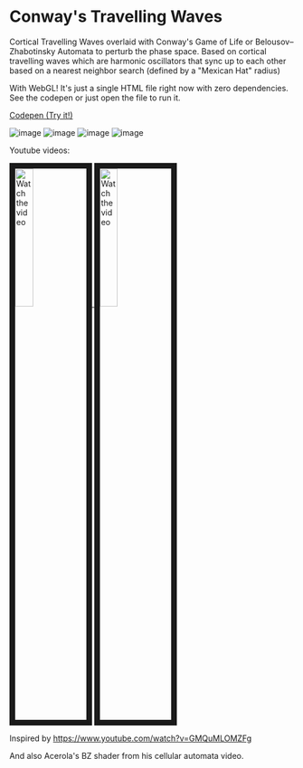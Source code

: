 # Conway's Travelling Waves
Cortical Travelling Waves overlaid with Conway's Game of Life or Belousov–Zhabotinsky Automata to perturb the phase space. Based on cortical travelling waves which are harmonic oscillators that sync up to each other based on a nearest neighbor search (defined by a "Mexican Hat" radius)

With WebGL! It's just a single HTML file right now with zero dependencies. See the codepen or just open the file to run it.

[Codepen (Try it!)](https://codepen.io/mootytootyfrooty/pen/LEVZeMw)


![image](https://github.com/user-attachments/assets/d83888ee-01d0-4b6d-b34e-34f0e9f4b252)
![image](https://github.com/user-attachments/assets/f0948133-bd45-4efd-af5c-0e3d73bfe91f)
![image](https://github.com/user-attachments/assets/dea735c1-c909-4f17-9504-5aba5dff3093)
![image](https://github.com/user-attachments/assets/fc0025e2-383d-4ba1-8bb7-03d4297c09fa)

Youtube videos:

<a href="http://www.youtube.com/watch?feature=player_embedded&v=JmaP3XQRshw" target="_blank">
 <img src="http://img.youtube.com/vi/JmaP3XQRshw/mqdefault.jpg" alt="Watch the video" width="25%" border="10" />
</a>

<a href="http://www.youtube.com/watch?feature=player_embedded&v=yN8jesKZdOs" target="_blank">
 <img src="http://img.youtube.com/vi/yN8jesKZdOs/mqdefault.jpg" alt="Watch the video" width="25%" border="10" />
</a>

Inspired by https://www.youtube.com/watch?v=GMQuMLOMZFg

And also Acerola's BZ shader from his cellular automata video. 
